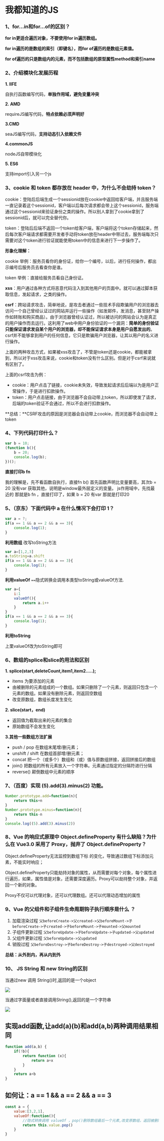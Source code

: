 # 我都知道的JS  

### 1、for...in和for...of的区别？  

**for in更适合遍历对象，不要使用for in遍历数组。**

**for in遍历的是数组的索引（即键名），而for of遍历的是数组元素值。**

**for of遍历的只是数组内的元素，而不包括数组的原型属性method和索引name**

### 2、介绍模块化发展历程

**1. IIFE**

自执行函数编写代码，**单独作用域，避免变量冲突**

**2. AMD**

requireJS编写代码，**特点依赖必须声明好**

**3.CMD**

seaJS编写代码，**支持动态引入依赖文件**

**4.commonJS**

nodeJS自带模块化

**5. ES6**

支持import引入另一个js

### 3、cookie 和 token 都存放在 header 中，为什么不会劫持 token？

cookie：登陆后后端生成一个sessionid放在cookie中返回给客户端，并且服务端一直记录着这个sessionid，客户端以后每次请求都会带上这个sessionid，服务端通过这个sessionid来验证身份之类的操作。所以别人拿到了cookie拿到了sessionid后，就可以完全替代你。

token：登陆后后端不返回一个token给客户端，客户端将这个token存储起来，然后每次客户端请求都需要开发者手动将token放在header中带过去，服务端每次只需要对这个token进行验证就能使用token中的信息来进行下一步操作了。

**形象化理解：**

cookie
举例：服务员看你的身份证，给你一个编号，以后，进行任何操作，都出示编号后服务员去看查你是谁。

token
举例：直接给服务员看自己身份证。

**xss**：用户通过各种方式将恶意代码注入到其他用户的页面中。就可以通过脚本获取信息，发起请求，之类的操作。

**csrf**：跨站请求攻击，简单地说，是攻击者通过一些技术手段欺骗用户的浏览器去访问一个自己曾经认证过的网站并运行一些操作（如发邮件，发消息，甚至财产操作如转账和购买商品）。由于浏览器曾经认证过，所以被访问的网站会认为是真正的用户操作而去运行。这利用了web中用户身份验证的一个漏洞：**简单的身份验证只能保证请求发自某个用户的浏览器，却不能保证请求本身是用户自愿发出的**。csrf并不能够拿到用户的任何信息，它只是欺骗用户浏览器，让其以用户的名义进行操作。

上面的两种攻击方式，如果被xss攻击了，不管是token还是cookie，都能被拿到，所以对于xss攻击来说，cookie和token没有什么区别。但是对于csrf来说就有区别了。

上面的csrf攻击为例：

- cookie：用户点击了链接，cookie未失效，导致发起请求后后端以为是用户正常操作，于是进行扣款操作。
- token：用户点击链接，由于浏览器不会自动带上token，所以即使发了请求，后端的token验证不会通过，所以不会进行扣款操作。    

**总结：**CSRF攻击的原因是浏览器会自动带上cookie，而浏览器不会自动带上token

### 4、下列代码打印什么？

```javascript
var b = 10;
(function b(){
    b = 20;
    console.log(b); 
})();

```

**直接打印b fn**

我的理解是，先不看函数自执行，直接fn b()
首先函数声明比变量要高，其次b = 20 没有var 获取其他，说明是window最外层定义的变量。
js作用域中，先找最近的 那就是b fn ，直接打印了，如果 b = 20 有var 那就是打印20

### 5、（京东）下面代码中 a 在什么情况下会打印 1？

```javascript
var a = ?;
if(a == 1 && a == 2 && a == 3){
 	console.log(1);
}

```

**利用数组**  改写toString方法

```javascript
var a=[1,2,3]
a.toString=a.shift
if(a == 1 && a == 2 && a == 3){
 	console.log(1);
}
```

**利用valueOf**  `==`隐式转换会调用本类型toString或valueOf方法.

```javascript
var a={
    i:1
    valueOf(){
		return a.i++
    }
}
if(a == 1 && a == 2 && a == 3){
 	console.log(1);
}
```

**利用toString**

上栗valueOf改为toString即可 

### 6、数组的splice和slice的用法和区别

**1. splice(start,deleteCount,item1,item2.....);**

- items 为要添加的元素
- 由被删除的元素组成的一个数组。如果只删除了一个元素，则返回只包含一个元素的数组。如果没有删除元素，则返回空数组
- 改变原数组，数组长度发生变化  

**2. slice(start，end)**

- 返回值为截取出来的元素的集合
- 原始数组不会发生变化

**3.其他一些数组方法扩展**

- push / pop 在数组末尾增/删元素；
- unshift / shift 在数组首部增/删元素；
- concat 把一个（或多个）数组和（或）值与原数组拼接，返回拼接后的数组
- join() 把数组的所有元素放入一个字符串。元素通过指定的分隔符进行分隔
- reverse() 颠倒数组中元素的顺序

### 7、（百度）实现 (5).add(3).minus(2) 功能。

```javascript
Number.prototype.add=function(n){
    return this+n
}
Number.prototype.minus=function(n){
    return this-n
}
console.log((5).add(3).minus(2))
```

### 8、Vue 的响应式原理中 Object.defineProperty 有什么缺陷？为什么在 Vue3.0 采用了 Proxy，抛弃了 Object.defineProperty？

Object.defineProperty无法监控到数组下标 的变化，导致通过数组下标添加元素，不能实时响应；

Object.defineProperty只能劫持对象的属性，从而需要对每个对象，每个属性进行遍历，如果，属性值是对象，还需要深度遍历。Proxy可以劫持整个对象，并返回一个新的对象。

Proxy不仅可以代理对象，还可以代理数组。还可以代理动态增加的属性

### 9、Vue 的父组件和子组件生命周期钩子执行顺序是什么 ？

1. 加载渲染过程
   `父beforeCreate->父created->父beforeMount->子beforeCreate->子created->子beforeMount->子mounted->父mounted`
2. 子组件更新过程
   `父beforeUpdate->子beforeUpdate->子updated->父updated`
3. 父组件更新过程
   `父beforeUpdate->父updated`
4. 销毁过程
   `父beforeDestroy->子beforeDestroy->子destroyed->父destroyed`

**总结：从外到内，再从内到外**

### 10、 JS String 和 new String的区别


当通过new 调用 String()时,返回的是一个object

![](https://i.loli.net/2019/07/25/5d393a8ea4b7a36579.png)

当通过字面量或者直接调用String(),返回的是一个字符串

![](https://i.loli.net/2019/07/25/5d393bc29256718027.png)

## 实现add函数,让add(a)(b)和add(a,b)两种调用结果相同

```js
function add(a,b) {
    if(!b){
        return function (x){
            return a+x
        }
    }
    return a+b
}
```

## 如何让：a == 1 && a == 2 && a == 3

```js
const a = {
    value:[3,2,1],
    valueOf:function(){
        //隐式转换调用 valueOf ，pop()删除数组最后一个元素,改变原数组，返回被删除的元素.
        return this.value.pop()
    }
}
```


